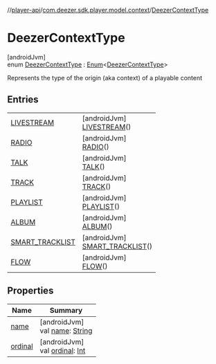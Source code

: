 //[player-api](../../../index.md)/[com.deezer.sdk.player.model.context](../index.md)/[DeezerContextType](index.md)

# DeezerContextType

[androidJvm]\
enum [DeezerContextType](index.md) : [Enum](https://kotlinlang.org/api/latest/jvm/stdlib/kotlin/-enum/index.html)&lt;[DeezerContextType](index.md)&gt;

Represents the type of the origin (aka context) of a playable content

## Entries

|                                                           |                                                                              |
| --------------------------------------------------------- | ---------------------------------------------------------------------------- |
| [LIVESTREAM](-l-i-v-e-s-t-r-e-a-m/index.md)               | [androidJvm]<br/>[LIVESTREAM](-l-i-v-e-s-t-r-e-a-m/index.md)()               |
| [RADIO](-r-a-d-i-o/index.md)                              | [androidJvm]<br/>[RADIO](-r-a-d-i-o/index.md)()                              |
| [TALK](-t-a-l-k/index.md)                                 | [androidJvm]<br/>[TALK](-t-a-l-k/index.md)()                                 |
| [TRACK](-t-r-a-c-k/index.md)                              | [androidJvm]<br/>[TRACK](-t-r-a-c-k/index.md)()                              |
| [PLAYLIST](-p-l-a-y-l-i-s-t/index.md)                     | [androidJvm]<br/>[PLAYLIST](-p-l-a-y-l-i-s-t/index.md)()                     |
| [ALBUM](-a-l-b-u-m/index.md)                              | [androidJvm]<br/>[ALBUM](-a-l-b-u-m/index.md)()                              |
| [SMART_TRACKLIST](-s-m-a-r-t_-t-r-a-c-k-l-i-s-t/index.md) | [androidJvm]<br/>[SMART_TRACKLIST](-s-m-a-r-t_-t-r-a-c-k-l-i-s-t/index.md)() |
| [FLOW](-f-l-o-w/index.md)                                 | [androidJvm]<br/>[FLOW](-f-l-o-w/index.md)()                                 |

## Properties

| Name                                                               | Summary                                                                                                                                                                |
| ------------------------------------------------------------------ | ---------------------------------------------------------------------------------------------------------------------------------------------------------------------- |
| [name](-f-l-o-w/index.md#-372974862%2FProperties%2F-1037426161)    | [androidJvm]<br/>val [name](-f-l-o-w/index.md#-372974862%2FProperties%2F-1037426161): [String](https://kotlinlang.org/api/latest/jvm/stdlib/kotlin/-string/index.html) |
| [ordinal](-f-l-o-w/index.md#-739389684%2FProperties%2F-1037426161) | [androidJvm]<br/>val [ordinal](-f-l-o-w/index.md#-739389684%2FProperties%2F-1037426161): [Int](https://kotlinlang.org/api/latest/jvm/stdlib/kotlin/-int/index.html)    |
